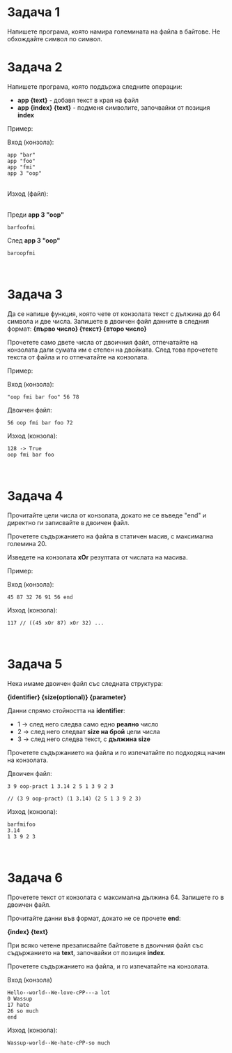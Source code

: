 <h1>Задача 1</h1>
Напишете програма, която намира големината на файла в байтове. Не обхождайте символ по символ.

<br>

<h1>Задача 2</h1>

Напишете програма, която поддържа следните операции:
- **app {text}** - добавя текст в края на файл
- **app {index} {text}** - подменя символите, започвайки от позиция **index**

Пример:

Вход (конзола): 
```
app "bar"
app "foo"
app "fmi"
app 3 "oop"
```
<br>
Изход (файл):<br>
<br>
 
Преди **app 3 "oop"**
```
barfoofmi
```
След **app 3 "oop"**
```
baroopfmi
```

<br>

<h1>Задача 3</h1>

Да се напише функция, която чете от конзолата текст с дължина до 64 символа и две числа. 
Запишете в двоичен файл данните в следния формат: **{първо число} {текст} {второ число}**

Прочетете само двете числа от двоичния файл, отпечатайте на конзолата дали сумата им е степен на двойката.
След това прочетете текста от файла и го отпечатайте на конзолата.

Пример:

Вход (конзола):
```
"oop fmi bar foo" 56 78
```

Двоичен файл:
```
56 oop fmi bar foo 72
```

Изход (конзола):
```
128 -> True
oop fmi bar foo
```
<br>

<h1>Задача 4</h1>

Прочитайте цели числа от конзолата, докато не се въведе "end" и директно ги записвайте в двоичен файл.

Прочетете съдържанието на файла в статичен масив, с максимална големина 20.

Изведете на конзолата **xOr** резултата от числата на масива.

Пример:

Вход (конзола):
```
45 87 32 76 91 56 end
```

Изход (конзола):
```
117 // ((45 xOr 87) xOr 32) ...
```
<br>

<h1>Задача 5</h1>

Нека имаме двоичен файл със следната структура:

**{identifier} {size(optional)} {parameter}**

Данни спрямо стойността на **identifier**:
- 1 -> след него следва само едно **реално** число
- 2 -> след него следват **size на брой** цели числа
- 3 -> след него следва текст, с **дължина size**

Прочетете съдържанието на файла и го изпечатайте по подходящ начин на конзолата.

Двоичен файл:
```
3 9 oop-pract 1 3.14 2 5 1 3 9 2 3

// (3 9 oop-pract) (1 3.14) (2 5 1 3 9 2 3)
```

Изход (конзола):
```
barfmifoo
3.14
1 3 9 2 3
```

<br>

<h1>Задача 6</h1>

Прочетете текст от конзолата с максимална дължина 64. Запишете го в двоичен файл.

Прочитайте данни във формат, докато не се прочете **end**: 

**{index} {text}**

При всяко четене презаписвайте байтовете в двоичния файл със съдържанието на **text**, започвайки от позиция **index**.

Прочетете съдържанието на файла, и го изпечатайте на конзолата.

Вход (конзола)
```
Hello--world--We-love-cPP---a lot
0 Wassup
17 hate
26 so much
end
```

Изход (конзола):
```
Wassup-world--We-hate-cPP-so much
```
